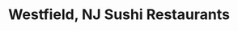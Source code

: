 ---
layout: city
title: Westfield, NJ Sushi Restaurants
permalink: /new-jersey/westfield/
stateAbbr: NJ
stateName: New Jersey
cityName: Westfield
---
